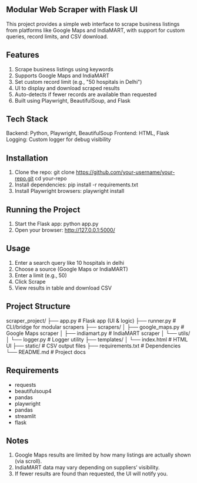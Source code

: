 ## Modular Web Scraper with Flask UI
This project provides a simple web interface to scrape business listings from platforms like Google Maps and IndiaMART, with support for custom queries, record limits, and CSV download.


## Features

1. Scrape business listings using keywords
2. Supports Google Maps and IndiaMART
3. Set custom record limit (e.g., "50 hospitals in Delhi")
4. UI to display and download scraped results
5. Auto-detects if fewer records are available than requested
6. Built using Playwright, BeautifulSoup, and Flask


## Tech Stack

Backend: Python, Playwright, BeautifulSoup
Frontend: HTML, Flask
Logging: Custom logger for debug visibility


## Installation

1. Clone the repo:
    git clone https://github.com/your-username/your-repo.git
    cd your-repo
2. Install dependencies:
    pip install -r requirements.txt
3. Install Playwright browsers:
    playwright install


## Running the Project

1. Start the Flask app:
    python app.py
2. Open your browser:
    http://127.0.0.1:5000/


## Usage

1. Enter a search query like 10 hospitals in delhi
2. Choose a source (Google Maps or IndiaMART)
3. Enter a limit (e.g., 50)
4. Click Scrape
5. View results in table and download CSV


##  Project Structure

scraper_project/
├── app.py                 # Flask app (UI & logic)
├── runner.py              # CLI/bridge for modular scrapers
├── scrapers/
│   ├── google_maps.py     # Google Maps scraper
│   ├── indiamart.py       # IndiaMART scraper
│   └── utils/
│       └── logger.py      # Logger utility
├── templates/
│   └── index.html         # HTML UI
├── static/                # CSV output files
├── requirements.txt       # Dependencies
└── README.md              # Project docs


## Requirements

- requests
- beautifulsoup4
- pandas
- playwright
- pandas
- streamlit
- flask


## Notes

1. Google Maps results are limited by how many listings are actually shown (via scroll).
2. IndiaMART data may vary depending on suppliers’ visibility.
3. If fewer results are found than requested, the UI will notify you.





